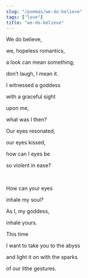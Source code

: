 ```yaml
---
slug: "/poemas/we-do-believe"
tags: ["love"]
title: "we-do-believe"
---
```

We do believe,

we, hopeless romantics,

a look can mean something;

don’t laugh, I mean it.

 

I witnessed a goddess

with a graceful sight

upon me,

what was I then?

 

Our eyes resonated,

our eyes kissed,

how can I eyes be

so violent in ease?

&nbsp;

How can your eyes

inhale my soul?

As I, my goddess,

inhale yours.

 

This time

I want to take you to the abyss

and light it on with the sparks

of our lithe gestures.